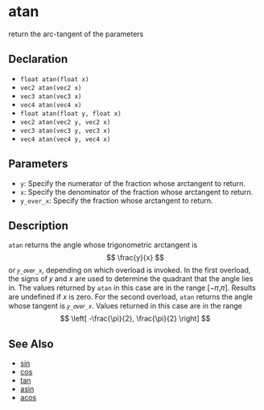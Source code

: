 # atan

return the arc-tangent of the parameters

## Declaration
- ``float atan(float x)``
- ``vec2 atan(vec2 x)``
- ``vec3 atan(vec3 x)``
- ``vec4 atan(vec4 x)``
- ``float atan(float y, float x)``
- ``vec2 atan(vec2 y, vec2 x)``
- ``vec3 atan(vec3 y, vec3 x)``
- ``vec4 atan(vec4 y, vec4 x)``
## Parameters
- ``y``: Specify the numerator of the fraction whose arctangent to return.
- ``x``:  Specify the denominator of the fraction whose arctangent to return.
- ``y_over_x``: Specify the fraction whose arctangent to return.
## Description
`atan` returns the angle whose trigonometric arctangent is 
$$
\frac{y}{x}
$$
or `𝑦_𝑜𝑣𝑒𝑟_𝑥`, depending on which overload is invoked. In the first overload, the signs of 𝑦 and 𝑥 are used to determine the quadrant that the angle lies in. The values returned by `atan` in this case are in the range [−𝜋,𝜋]. Results are undefined if 𝑥 is zero.
For the second overload, `atan` returns the angle whose tangent is `𝑦_𝑜𝑣𝑒𝑟_𝑥`. Values returned in this case are in the range
$$ \left[ -\frac{\pi}{2}, \frac{\pi}{2} \right] $$
## See Also
- [sin](./sin)
- [cos](./cos)
- [tan](./tan)
- [asin](./asin)
- [acos](./acos)